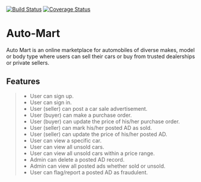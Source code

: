 [![Build Status](https://travis-ci.org/OluwatomisinLalude/Auto-Mart.svg?branch=develop)](https://travis-ci.org/OluwatomisinLalude/Auto-Mart) [![Coverage Status](https://coveralls.io/repos/github/OluwatomisinLalude/Auto-Mart/badge.svg?branch=develop)](https://coveralls.io/github/OluwatomisinLalude/Auto-Mart?branch=develop)

# Auto-Mart

Auto Mart is an online marketplace for automobiles of diverse makes, model or body type where users can sell their cars or buy from trusted dealerships or private sellers. 

## Features

 >- User can sign up.
 >- User can sign in.
 >- User (seller) can post a car sale advertisement.
 >- User (buyer) can make a purchase order.  
 >- User (buyer) can update the price of his/her purchase order.  
 >- User (seller) can mark his/her posted AD as sold.  
 >- User (seller) can update the price of his/her posted AD.  
 >- User can view a specific car.  
 >- User can view all unsold cars.  
 >- User can view all unsold cars within a price range.  
 >- Admin can delete a posted AD record.  
 >- Admin can view all posted ads whether sold or unsold. 
 >- User can ​flag/report​ a posted AD as fraudulent.  
